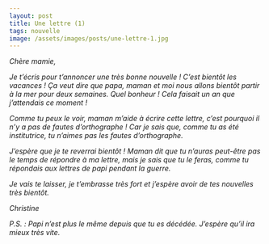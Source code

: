 ```yaml
---
layout: post
title: Une lettre (1)
tags: nouvelle
image: /assets/images/posts/une-lettre-1.jpg
---
```




_Chère mamie,_

_Je t’écris pour t’annoncer une très bonne nouvelle ! C’est bientôt les vacances ! Ça veut dire que papa, maman et moi nous allons bientôt partir à la mer pour deux semaines. Quel bonheur ! Cela faisait un an que j’attendais ce moment !_

<!--more-->

_Comme tu peux le voir, maman m’aide à écrire cette lettre, c’est pourquoi il n’y a pas de fautes d’orthographe ! Car je sais que, comme tu as été institutrice, tu n’aimes pas les fautes d’orthographe._

_J’espère que je te reverrai bientôt ! Maman dit que tu n’auras peut-être pas le temps de répondre à ma lettre, mais je sais que tu le feras, comme tu répondais aux lettres de papi pendant la guerre._

_Je vais te laisser, je t’embrasse très fort et j’espère avoir de tes nouvelles très bientôt._

_Christine_

_P.S. : Papi n’est plus le même depuis que tu es décédée. J’espère qu’il ira mieux très vite._

